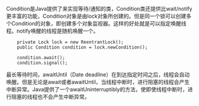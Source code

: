 Condition是Java提供了来实现等待/通知的类，Condition类还提供比wait/notify更丰富的功能，Condition对象是由lock对象所创建的。但是同一个锁可以创建多个Condition的对象，即创建多个对象监视器。这样的好处就是可以指定唤醒线程。notify唤醒的线程是随机唤醒一个。

```
    private Lock lock = new ReentrantLock();
    public Condition condition = lock.newCondition();

    condition.await();
    condition.signal();
```


最长等待时间，awaitUntil（Date deadline）在到达指定时间之后，线程会自动唤醒。但是无论是await或者awaitUntil，当线程中断时，进行阻塞的线程会产生中断异常。Java提供了一个awaitUninterruptibly的方法，使即使线程中断时，进行阻塞的线程也不会产生中断异常。